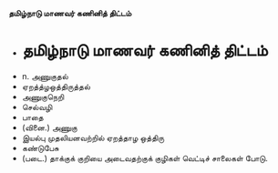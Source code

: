 **தமிழ்நாடு மாணவர் கணினித் திட்டம்**
- # தமிழ்நாடு மாணவர் கணினித் திட்டம்
- n. அணுகுதல்
- ஏறத்த்ழஒத்திருத்தல்
- அணுகுநெறி
- செல்வழி
- பாதை
- (வினை.) அணுகு
- இயல்பு முதலியனவற்றில் ஏறத்தாழ ஒத்திரு
- கண்டுபேசு
- (படை.) தாக்குக் குறியை அடைவதற்குக் குழிகள் வெட்டிச் சாலைகள் போடு.

